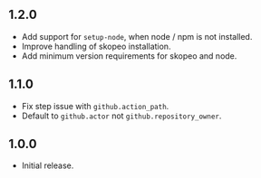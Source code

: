 ## 1.2.0

- Add support for `setup-node`, when node / npm is not installed.
- Improve handling of skopeo installation.
- Add minimum version requirements for skopeo and node.

## 1.1.0

- Fix step issue with `github.action_path`.
- Default to `github.actor` not `github.repository_owner`.

## 1.0.0

- Initial release.
